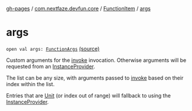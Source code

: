 [gh-pages](../../index.md) / [com.nextfaze.devfun.core](../index.md) / [FunctionItem](index.md) / [args](./args.md)

# args

`open val args: `[`FunctionArgs`](../-function-args.md) [(source)](https://github.com/NextFaze/dev-fun/tree/master/devfun-annotations/src/main/java/com/nextfaze/devfun/core/Items.kt#L57)

Custom arguments for the [invoke](invoke.md) invocation. Otherwise arguments will be requested from an [InstanceProvider](../../com.nextfaze.devfun.inject/-instance-provider/index.md).

The list can be any size, with arguments passed to [invoke](invoke.md) based on their index within the list.

Entries that are [Unit](https://kotlinlang.org/api/latest/jvm/stdlib/kotlin/-unit/index.html) (or index out of range) will fallback to using the [InstanceProvider](../../com.nextfaze.devfun.inject/-instance-provider/index.md).

